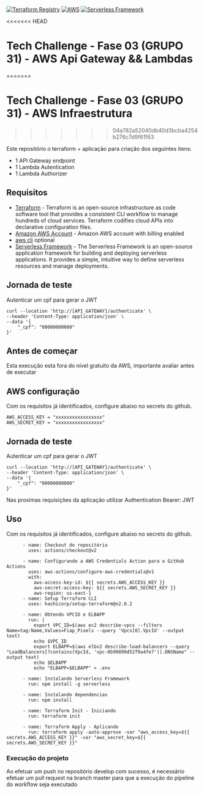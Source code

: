 [![Terraform Registry](https://img.shields.io/badge/Terraform%20Registry-available-blue.svg)](https://registry.terraform.io/modules/seu-nome-de-usuario/seu-modulo)
[![AWS](https://img.shields.io/badge/AWS-supported-orange.svg)](https://aws.amazon.com/)
[![Serverless Framework](https://img.shields.io/badge/Serverless-Framework-orange.svg)](https://www.serverless.com/)

<<<<<<< HEAD


# Tech Challenge - Fase 03 (GRUPO 31) - AWS Api Gateway && Lambdas
=======
# Tech Challenge - Fase 03 (GRUPO 31) - AWS Infraestrutura
>>>>>>> 04a782a52040db40d3bcba4254b276c7d9f61f63

Este repositório o terraform + aplicação para criação dos seguintes itens:

* 1 API Gateway endpoint
* 1 Lambda Autentication
* 1 Lambda Authorizer

## Requisitos

* [Terraform](https://www.terraform.io/) - Terraform is an open-source infrastructure as code software tool that provides a consistent CLI workflow to manage hundreds of cloud services. Terraform codifies cloud APIs into declarative configuration files.
* [Amazon AWS Account](https://aws.amazon.com/it/console/) - Amazon AWS account with billing enabled
* [aws cli](https://aws.amazon.com/cli/) optional
* [Serverless Framework](https://www.serverless.com/) - The Serverless Framework is an open-source application framework for building and deploying serverless applications. It provides a simple, intuitive way to define serverless resources and manage deployments.


## Jornada de teste

Autenticar um cpf para gerar o JWT
```
curl --location 'http://[API_GATEWAY]/authenticate' \
--header 'Content-Type: application/json' \
--data '{
    "_cpf": "00000000000"
}'

```

## Antes de começar

Esta execução esta fora do nível gratuito da AWS, importante avaliar antes de executar

## AWS configuração

Com os requisitos já identificados, configure abaixo no secrets do github.

```
AWS_ACCESS_KEY = "xxxxxxxxxxxxxxxxx"
AWS_SECRET_KEY = "xxxxxxxxxxxxxxxxx"
```


## Jornada de teste

Autenticar um cpf para gerar o JWT
```
curl --location 'http://[API_GATEWAY]/authenticate' \
--header 'Content-Type: application/json' \
--data '{
    "_cpf": "00000000000"
}'

```

Nas proximas requisições da aplicação utilizar Authentication Bearer: JWT

## Uso

Com os requisitos já identificados, configure abaixo no secrets do github.

```
      - name: Checkout do repositório
        uses: actions/checkout@v2
    
      - name: Configurando a AWS Credentials Action para o GitHub Actions
        uses: aws-actions/configure-aws-credentials@v1
        with:
          aws-access-key-id: ${{ secrets.AWS_ACCESS_KEY }}
          aws-secret-access-key: ${{ secrets.AWS_SECRET_KEY }}
          aws-region: us-east-1
      - name: Setup Terraform CLI
        uses: hashicorp/setup-terraform@v2.0.2

      - name: Obtendo VPCID e ELBAPP
        run: |
          export VPC_ID=$(aws ec2 describe-vpcs --filters Name=tag:Name,Values=Fiap_Pixels --query 'Vpcs[0].VpcId' --output text)
          echo $VPC_ID
          export ELBAPP=$(aws elbv2 describe-load-balancers --query "LoadBalancers[?contains(VpcId, 'vpc-0b99899d52f9a4fe7')].DNSName" --output text)
          echo $ELBAPP
          echo "ELBAPP=$ELBAPP" > .env

      - name: Instalando Serverless Framework
        run: npm install -g serverless

      - name: Instalando dependencias
        run: npm install

      - name: Terraform Init - Iniciando
        run: terraform init

      - name: Terraform Apply - Aplicando
        run: terraform apply -auto-approve -var "aws_access_key=${{ secrets.AWS_ACCESS_KEY }}" -var "aws_secret_key=${{ secrets.AWS_SECRET_KEY }}"
```

### Execução do projeto

Ao efetuar um push no repositório develop com sucesso, é necessário efetuar um pull request na branch master para que a execução do pipeline do workflow seja executado
